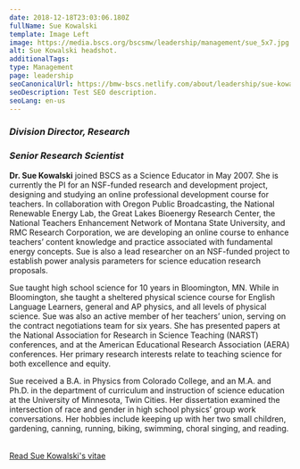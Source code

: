 ```yaml
---
date: 2018-12-18T23:03:06.180Z
fullName: Sue Kowalski
template: Image Left
image: https://media.bscs.org/bscsmw/leadership/management/sue_5x7.jpg
alt: Sue Kowalski headshot.
additionalTags:
type: Management
page: leadership
seoCanonicalUrl: https://bmw-bscs.netlify.com/about/leadership/sue-kowalski
seoDescription: Test SEO description.
seoLang: en-us
---
```


### *Division Director, Research*
### *Senior Research Scientist*

**Dr. Sue Kowalski** joined BSCS as a Science Educator in May 2007. She is currently the PI for an NSF-funded research and development project, designing and studying an online professional development course for teachers. In collaboration with Oregon Public Broadcasting, the National Renewable Energy Lab, the Great Lakes Bioenergy Research Center, the National Teachers Enhancement Network of Montana State University, and RMC Research Corporation, we are developing an online course to enhance teachers’ content knowledge and practice associated with fundamental energy concepts. Sue is also a lead researcher on an NSF-funded project to establish power analysis parameters for science education research proposals.

Sue taught high school science for 10 years in Bloomington, MN. While in Bloomington, she taught a sheltered physical science course for English Language Learners, general and AP physics, and all levels of physical science. Sue was also an active member of her teachers’ union, serving on the contract negotiations team for six years. She has presented papers at the National Association for Research in Science Teaching (NARST) conferences, and at the American Educational Research Association (AERA) conferences. Her primary research interests relate to teaching science for both excellence and equity.

<p style="margin-bottom: 2rem;">Sue received a B.A. in Physics from Colorado College, and an M.A. and Ph.D. in the department of curriculum and instruction of science education at the University of Minnesota, Twin Cities. Her dissertation examined the intersection of race and gender in high school physics’ group work conversations. Her hobbies include keeping up with her two small children, gardening, canning, running, biking, swimming, choral singing, and reading.</p>

<a class="btn btn-outline-secondary" href="https://media.bscs.org/bscsmw/leadership/management/sue_kowalski_vitae.pdf" target="_blank" rel="noopener noreferrer">Read Sue Kowalski's vitae</a>
